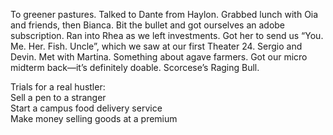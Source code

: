 To greener pastures. Talked to Dante from Haylon. Grabbed lunch with Oia and friends, then Bianca. Bit the bullet and got ourselves an adobe subscription. Ran into Rhea as we left investments. Got her to send us “You. Me. Her. Fish. Uncle”, which we saw at our first Theater 24\. Sergio and Devin. Met with Martina. Something about agave farmers. Got our micro midterm back—it’s definitely doable. Scorcese’s Raging Bull. 

Trials for a real hustler:  
Sell a pen to a stranger  
Start a campus food delivery service  
Make money selling goods at a premium